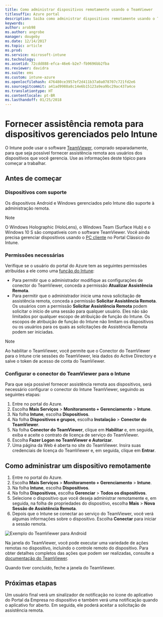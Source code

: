 ```yaml
---
title: Como administrar dispositivos remotamente usando o TeamViewer
titlesuffix: Azure portal
description: Saiba como administrar dispositivos remotamente usando o TeamViewer."
keywords: 
author: arob98
ms.author: angrobe
manager: dougeby
ms.date: 12/14/2017
ms.topic: article
ms.prod: 
ms.service: microsoft-intune
ms.technology: 
ms.assetid: 72cdd888-efca-46e6-b2e7-fb9696bb2fba
ms.reviewer: davidra
ms.suite: ems
ms.custom: intune-azure
ms.openlocfilehash: 476480ce3957ef2d411b37a0a078707c721fd2e6
ms.sourcegitcommit: a41ad9988a8c14e6b15123a9ea9bc29ac437a4ce
ms.translationtype: HT
ms.contentlocale: pt-BR
ms.lasthandoff: 01/25/2018
---
```

# <a name="provide-remote-assistance-for-intune-managed-devices"></a>Fornecer assistência remota para dispositivos gerenciados pelo Intune

O Intune pode usar o software [TeamViewer](https://www.teamviewer.com), comprado separadamente, para que seja possível fornecer assistência remota aos usuários dos dispositivos que você gerencia. Use as informações deste tópico para começar a trabalhar.

## <a name="before-you-start"></a>Antes de começar

### <a name="supported-devices"></a>Dispositivos com suporte

Os dispositivos Android e Windows gerenciados pelo Intune dão suporte à administração remota.

>[!NOTE]
>O Windows Holographic (HoloLens), o Windows Team (Surface Hub) e o Windows 10 S são compatíveis com o software TeamViewer. Você ainda precisa gerenciar dispositivos usando o [PC cliente](/intune-classic/deploy-use/pc-management-comparison?toc=/intune/toc.json) no Portal Clássico do Intune.



### <a name="required-permissions"></a>Permissões necessárias

Verifique se o usuário do portal do Azure tem as seguintes permissões atribuídas a ele como uma [função do Intune](https://docs.microsoft.com/intune-azure/access-control/role-based-access-control):
- Para permitir que o administrador modifique as configurações de conector do TeamViewer, conceda a permissão **Atualizar Assistência Remota**.
- Para permitir que o administrador inicie uma nova solicitação de assistência remota, conceda a permissão **Solicitar Assistência Remota**. Os usuários com a permissão **Solicitar Assistência Remota** podem solicitar o início de uma sessão para qualquer usuário. Eles não são limitados por qualquer escopo de atribuição de função do Intune. Os escopos de atribuição de função do Intune não limitam os dispositivos ou os usuários para os quais as solicitações de Assistência Remota podem ser iniciadas.

>[!NOTE]
>Ao habilitar o TeamViewer, você permite que o Conector do TeamViewer para o Intune crie sessões do TeamViewer, leia dados do Active Directory e salve o token de acesso de conta do TeamViewer.

### <a name="configure-the-intune-teamviewer-connector"></a>Configurar o conector do TeamViewer para o Intune

Para que seja possível fornecer assistência remota aos dispositivos, será necessário configurar o conector do Intune TeamViewer, seguindo as seguintes etapas:


1. Entre no portal do Azure.
2. Escolha **Mais Serviços** > **Monitoramento + Gerenciamento** > **Intune**.
3. Na folha **Intune**, escolha **Dispositivos**.
4. Na folha **Dispositivos e grupos**, escolha **Instalação** > **Conector do TeamViewer**.
5. Na folha **Conector do TeamViewer**, clique em **Habilitar** e, em seguida, exiba e aceite o contrato de licença de serviço do TeamViewer.
6. Escolha **Fazer Logon no TeamViewer e Autorizar**.
7. Uma página da Web é aberta no site do TeamViewer. Insira suas credenciais de licença do TeamViewer e, em seguida, clique em **Entrar**.


## <a name="how-to-remotely-administer-a-device"></a>Como administrar um dispositivo remotamente

1. Entre no portal do Azure.
2. Escolha **Mais Serviços** > **Monitoramento + Gerenciamento** > **Intune**.
3. Na folha **Intune**, escolha **Dispositivos**.
4. Na folha **Dispositivos**, escolha **Gerenciar** > **Todos os dispositivos**.
5. Selecione o dispositivo que você deseja administrar remotamente e, em seguida, na folha de propriedades do dispositivo, escolha **Mais** > **Nova Sessão de Assistência Remota**.
6. Depois que o Intune se conectar ao serviço do TeamViewer, você verá algumas informações sobre o dispositivo. Escolha **Conectar** para iniciar a sessão remota.

![Exemplo do TeamViewer para Android](./media/android-teamviewer.png)

Na janela do TeamViewer, você pode executar uma variedade de ações remotas no dispositivo, incluindo o controle remoto do dispositivo. Para obter detalhes completos das ações que podem ser realizadas, consulte a [documentação do TeamViewer](https://www.teamviewer.com/support/documents/).

Quando tiver concluído, feche a janela do TeamViewer.

## <a name="next-steps"></a>Próximas etapas

Um usuário final verá um sinalizador de notificação no ícone do aplicativo do Portal da Empresa no dispositivo e também verá uma notificação quando o aplicativo for aberto. Em seguida, ele poderá aceitar a solicitação de assistência remota.
